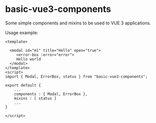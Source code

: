 # basic-vue3-components

Some simple components and mixins to be used to VUE 3 applications.

Usage example:

```
<template>

  <modal id="m1" title="Hello" open="true">
     <error-box :error="error">
     Hello world
  </modal>
</template>
<script>
import { Modal, ErrorBox, status } from "basic-vue3-components";

export default {
    ...
    components : { Modal, ErrorBox },
    mixins : [ status ]
    ...
}

</script>
```